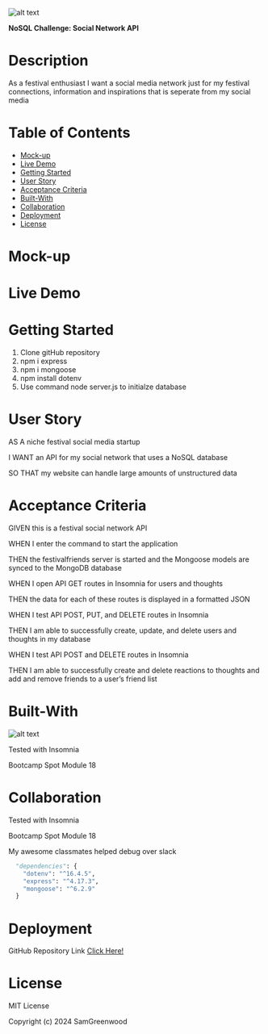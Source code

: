 ![alt text](assets/festivalfriendslogo.png)

**NoSQL Challenge: Social Network API**

# Description

As a festival enthusiast I want a social media network just for my festival connections, information and inspirations that is seperate from my social media

# Table of Contents

- [Mock-up](#mock-up)
- [Live Demo](#live-demo)
- [Getting Started](#getting-started)
- [User Story](#user-story)
- [Acceptance Criteria](#acceptance-criteria)
- [Built-With](#built-with)
- [Collaboration](#collaboration)
- [Deployment](#deployment)
- [License](#license)

# Mock-up

# Live Demo

# Getting Started

1. Clone gitHub repository
2. npm i express
3. npm i mongoose
4. npm install dotenv
5. Use command node server.js to initialze database

# User Story

AS A niche festival social media startup

I WANT an API for my social network that uses a NoSQL database

SO THAT my website can handle large amounts of unstructured data

# Acceptance Criteria

GIVEN  this is a festival social network API

WHEN I enter the command to start the application

THEN the festivalfriends server is started and the Mongoose models are synced to the MongoDB database

WHEN I open API GET routes in Insomnia for users and thoughts

THEN the data for each of these routes is displayed in a formatted JSON

WHEN I test API POST, PUT, and DELETE routes in Insomnia

THEN I am able to successfully create, update, and delete users and thoughts in my database

WHEN I test API POST and DELETE routes in Insomnia

THEN I am able to successfully create and delete reactions to thoughts and add and remove friends to a user’s friend list

# Built-With

![alt text](assets/built-with.png)

Tested  with Insomnia

Bootcamp Spot Module 18

# Collaboration

Tested  with Insomnia

Bootcamp Spot Module 18

My awesome classmates helped debug over slack

```python
  "dependencies": {
    "dotenv": "^16.4.5",
    "express": "^4.17.3",
    "mongoose": "^6.2.9"
  }
```

# Deployment

GitHub Repository Link [Click Here!](https://github.com/SamGreenwood84/festivalfriends.git)

# License

MIT License

Copyright (c) 2024 SamGreenwood
